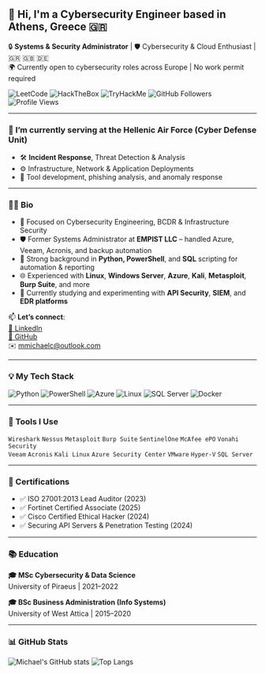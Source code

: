 ## 👋 Hi, I'm a Cybersecurity Engineer based in Athens, Greece 🇬🇷

🔒 **Systems & Security Administrator** | 🛡️ Cybersecurity & Cloud Enthusiast | 🇬🇷 🇬🇧 🇩🇪  
🌍 Currently open to cybersecurity roles across Europe | No work permit required

![LeetCode](https://img.shields.io/badge/LeetCode-active-yellow)
![HackTheBox](https://img.shields.io/badge/HackTheBox-blue)
![TryHackMe](https://img.shields.io/badge/TryHackMe-ongoing-red)
![GitHub Followers](https://img.shields.io/github/followers/mmcyberus?label=Followers&style=social)
![Profile Views](https://komarev.com/ghpvc/?username=mmcyberus&color=blueviolet)

---

### 🔭 I’m currently serving at the **Hellenic Air Force** (Cyber Defense Unit)

- 🛠️ **Incident Response**, Threat Detection & Analysis  
- ⚙️ Infrastructure, Network & Application Deployments  
- 🧪 Tool development, phishing analysis, and anomaly response  

---

### 👨‍💻 Bio

- 🎯 Focused on Cybersecurity Engineering, BCDR & Infrastructure Security  
- 🛡️ Former Systems Administrator at **EMPIST LLC** – handled Azure, Veeam, Acronis, and backup automation  
- 🧠 Strong background in **Python, PowerShell**, and **SQL** scripting for automation & reporting  
- 🌐 Experienced with **Linux**, **Windows Server**, **Azure**, **Kali**, **Metasploit**, **Burp Suite**, and more  
- 📖 Currently studying and experimenting with **API Security**, **SIEM**, and **EDR platforms**

📫 **Let’s connect**:  
[🔗 LinkedIn](https://www.linkedin.com/in/michael-cappello)  
[🔗 GitHub](https://github.com/mmcyberus)  
✉️ mmichaelc@outlook.com  

---

### 💡 My Tech Stack

![Python](https://img.shields.io/badge/Python-3670A0?style=for-the-badge&logo=python&logoColor=ffdd54)
![PowerShell](https://img.shields.io/badge/PowerShell-5391FE?style=for-the-badge&logo=powershell&logoColor=white)
![Azure](https://img.shields.io/badge/Azure-0078D4?style=for-the-badge&logo=microsoftazure&logoColor=white)
![Linux](https://img.shields.io/badge/Linux-FCC624?style=for-the-badge&logo=linux&logoColor=black)
![SQL Server](https://img.shields.io/badge/SQL%20Server-CC2927?style=for-the-badge&logo=microsoftsqlserver&logoColor=white)
![Docker](https://img.shields.io/badge/Docker-2496ED?style=for-the-badge&logo=docker&logoColor=white)

---

### 🧪 Tools I Use

`Wireshark` `Nessus` `Metasploit` `Burp Suite` `SentinelOne` `McAfee ePO` `Vonahi Security`  
`Veeam` `Acronis` `Kali Linux` `Azure Security Center` `VMware` `Hyper-V` `SQL Server`  

---

### 📜 Certifications

- ✅ ISO 27001:2013 Lead Auditor (2023)  
- ✅ Fortinet Certified Associate (2025)  
- ✅ Cisco Certified Ethical Hacker (2024)  
- ✅ Securing API Servers & Penetration Testing (2024)

---

### 📚 Education

**🎓 MSc Cybersecurity & Data Science**  
University of Piraeus | 2021–2022  

**🎓 BSc Business Administration (Info Systems)**  
University of West Attica | 2015–2020  

---

### 📊 GitHub Stats

![Michael's GitHub stats](https://github-readme-stats.vercel.app/api?username=mmcyberus&show_icons=true&theme=radical)
![Top Langs](https://github-readme-stats.vercel.app/api/top-langs/?username=mmcyberus&layout=compact&theme=radical)
